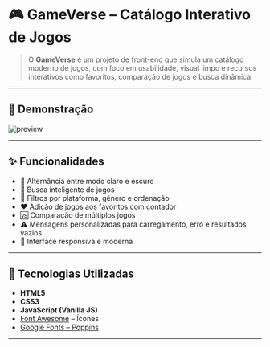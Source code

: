 # 🎮 GameVerse – Catálogo Interativo de Jogos

> O **GameVerse** é um projeto de front-end que simula um catálogo moderno de jogos, com foco em usabilidade, visual limpo e recursos interativos como favoritos, comparação de jogos e busca dinâmica.

---

## 📸 Demonstração

![preview](https://user-images.githubusercontent.com/seu-usuario/aqui-entra-um-print-ou-gif.gif)

---

## ✨ Funcionalidades

- 🎨 Alternância entre modo claro e escuro
- 🔎 Busca inteligente de jogos
- 🧩 Filtros por plataforma, gênero e ordenação
- ❤️ Adição de jogos aos favoritos com contador
- 🆚 Comparação de múltiplos jogos
- ⚠️ Mensagens personalizadas para carregamento, erro e resultados vazios
- 📱 Interface responsiva e moderna

---

## 🧪 Tecnologias Utilizadas

- **HTML5**
- **CSS3**
- **JavaScript (Vanilla JS)**
- [Font Awesome](https://fontawesome.com/) – Ícones
- [Google Fonts – Poppins](https://fonts.google.com/specimen/Poppins)

---
